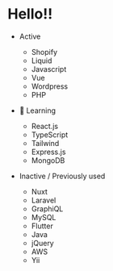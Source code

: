 
<h1>Hello!!</h1>

-  Active
     - Shopify
     - Liquid
     - Javascript
     - Vue
     - Wordpress
     - PHP 
     
- 🌱 Learning
     - React.js
     - TypeScript
     - Tailwind
     - Express.js
     - MongoDB  
     
- Inactive / Previously used 
     - Nuxt
     - Laravel
     - GraphiQL
     - MySQL
     - Flutter
     - Java
     - jQuery
     - AWS
     - Yii
 
     
